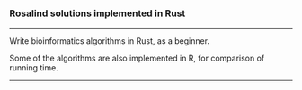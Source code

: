 ### Rosalind solutions implemented in Rust

---

Write bioinformatics algorithms in Rust, as a beginner.

Some of the algorithms are also implemented in R, for comparison of running time.

---